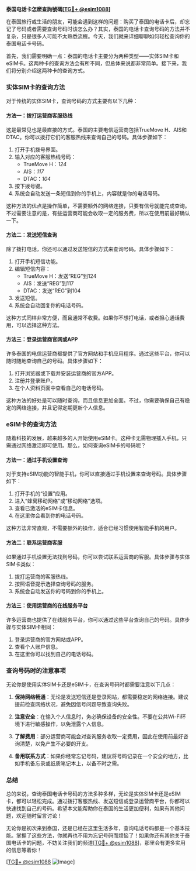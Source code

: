 **泰国电话卡怎麽查詢號碼[[TG💪+ @esim1088](https://t.me/s/esim1088)]**

在泰国旅行或生活的朋友，可能会遇到这样的问题：购买了泰国的电话卡后，却忘记了号码或者需要查询号码时该怎么办？其实，泰国的电话卡查询号码的方法并不复杂，只是很多人可能不太熟悉流程。今天，我们就来详细聊聊如何轻松查询你的泰国电话卡号码。

首先，我们需要明确一点：泰国的电话卡主要分为两种类型——实体SIM卡和eSIM卡。这两种卡的查询方法会有所不同，但总体来说都非常简单。接下来，我们将分别介绍这两种卡的查询方式。

### 实体SIM卡的查询方法

对于传统的实体SIM卡，查询号码的方式主要有以下几种：

#### 方法一：拨打运营商客服热线
这是最常见也是最直接的方式。泰国的主要电信运营商包括TrueMove H、AIS和DTAC。你可以拨打它们的客服热线来查询自己的号码。具体步骤如下：

1. 打开手机拨号界面。
2. 输入对应的客服热线号码：
   - TrueMove H：*124*
   - AIS：*117*
   - DTAC：*104*
3. 按下拨号键。
4. 系统会自动发送一条短信到你的手机上，内容就是你的电话号码。

这种方法的优点是操作简单，不需要额外的网络连接，只要有信号就能完成查询。不过需要注意的是，有些运营商可能会收取一定的服务费，所以在使用前最好确认一下。

#### 方法二：发送短信查询
除了拨打电话，你还可以通过发送短信的方式来查询号码。具体步骤如下：

1. 打开手机短信功能。
2. 编辑短信内容：
   - TrueMove H：发送“REG”到124
   - AIS：发送“REG”到117
   - DTAC：发送“REG”到104
3. 发送短信。
4. 系统会自动回复你的电话号码。

这种方式同样非常方便，而且通常不收费。如果你不想打电话，或者担心通话费用，可以选择这种方法。

#### 方法三：登录运营商官网或APP
许多泰国的电信运营商都提供了官方网站和手机应用程序。通过这些平台，你可以随时随地查询自己的号码。具体步骤如下：

1. 打开浏览器或下载并安装运营商的官方APP。
2. 注册并登录账户。
3. 在个人资料页面中查看自己的电话号码。

这种方法的好处是可以随时查询，而且信息更加全面。不过，你需要确保自己有稳定的网络连接，并且记得定期更新个人信息。

### eSIM卡的查询方法

随着科技的发展，越来越多的人开始使用eSIM卡。这种卡无需物理插入手机，只需通过网络激活即可使用。那么，如何查询eSIM卡的号码呢？

#### 方法一：通过手机设置查询
对于支持eSIM功能的智能手机，你可以直接通过手机设置来查询号码。具体步骤如下：

1. 打开手机的“设置”应用。
2. 进入“蜂窝移动网络”或“移动网络”选项。
3. 查看已激活的eSIM卡信息。
4. 在这里你会看到你的电话号码。

这种方法非常直观，不需要额外的操作，适合已经习惯使用智能手机的用户。

#### 方法二：联系运营商客服
如果通过手机设置无法找到号码，你可以尝试联系运营商的客服。具体步骤与实体SIM卡类似：

1. 拨打运营商的客服热线。
2. 按照语音提示选择查询号码的服务。
3. 系统会自动发送你的号码到你的手机上。

#### 方法三：使用运营商的在线服务平台
许多运营商也提供了在线服务平台，你可以通过这些平台查询自己的号码。具体步骤与实体SIM卡相同：

1. 登录运营商的官方网站或APP。
2. 查看个人账户信息。
3. 在这里你可以找到自己的电话号码。

### 查询号码时的注意事项

无论你是使用实体SIM卡还是eSIM卡，在查询号码时都需要注意以下几点：

1. **保持网络畅通**：无论是发送短信还是登录网站，都需要稳定的网络连接。建议提前检查网络状况，避免因信号问题导致查询失败。
   
2. **注意安全**：在输入个人信息时，务必确保设备的安全性。不要在公共Wi-Fi环境下进行敏感操作，以免泄露个人信息。

3. **了解费用**：部分运营商可能会对查询服务收取一定费用，因此在使用前最好咨询清楚，以免产生不必要的开支。

4. **备用联系方式**：如果你经常忘记号码，建议将号码记录在一个安全的地方，比如手机备忘录或纸质笔记本上，以备不时之需。

### 总结

总的来说，查询泰国电话卡号码的方法多种多样，无论是实体SIM卡还是eSIM卡，都可以轻松完成。通过拨打客服热线、发送短信或登录运营商平台，你都可以快速找到自己的号码。希望本文能帮助你在泰国的生活更加便利，如果有其他问题，欢迎随时留言讨论！

无论你是初次来到泰国，还是已经在这里生活多年，查询电话号码都是一个基本技能。掌握了这些方法，你就再也不用为忘记号码而烦恼了！如果你还有其他关于泰国电话卡的问题，不妨关注我们的频道[[TG💪+ @esim1088](https://t.me/s/esim1088)]，那里会有更多实用的信息等着你！

[[TG💪+ @esim1088](https://t.me/s/esim1088) ![Image](https://i.postimg.cc/4NQfJmqS/Snipaste-2025-05-13-00-14-12.png)]